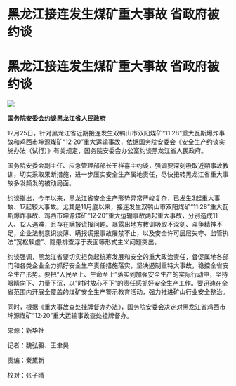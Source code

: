 # 黑龙江接连发生煤矿重大事故 省政府被约谈

# 黑龙江接连发生煤矿重大事故 省政府被约谈

![](https://inews.gtimg.com/om_bt/OKCBry-46Fs1_cRO7lkjR7VOuhJlbpWl2KFe8uRlOpccAAA/1000)

**国务院安委会约谈黑龙江省人民政府**

12月25日，针对黑龙江省近期接连发生双鸭山市双阳煤矿“11·28”重大瓦斯爆炸事故和鸡西市坤源煤矿“12·20”重大运输事故，依据国务院安委会《安全生产约谈实施办法（试行）》有关规定，国务院安委会办公室约谈黑龙江省人民政府。

国务院安委会副主任、应急管理部部长王祥喜主约谈，强调要深刻吸取近期事故教训，切实采取果断措施，进一步压实安全生产属地责任，尽快扭转黑龙江省重大事故多发频发的被动局面。

约谈指出，今年以来，黑龙江省安全生产形势异常严峻复杂，已发生3起重大事故、17起较大事故。尤其是11月底以来，接连发生双鸭山市双阳煤矿“11·28”重大瓦斯爆炸事故、鸡西市坤源煤矿“12·20”重大运输事故两起重大事故，分别造成11人、12人遇难，且存在瞒报谎报问题。暴露出地方教训吸取不深刻、斗争精神不足，企业法制意识淡薄、瞒报谎报事故屡禁不止，以及安全许可层层失守、监管执法“宽松软虚”、隐患排查浮于表面等形式主义问题突出。

约谈强调，黑龙江省要切实担负起统筹发展和安全的重大政治责任，督促属地各部门和各类企业全力抓好安全生产责任措施落实，坚决遏制重特大事故，稳控全省安全生产形势。要把“人民至上、生命至上”落实到加强安全生产的实际行动中，坚持眼睛向下、力量下沉，以“时时放心不下”的责任感抓好安全生产工作。要迅速在全省范围内开展全覆盖的煤矿安全生产警示教育活动，强力推进矿山行业安全整治。

同时，根据《重大事故查处挂牌督办办法》，国务院安委会决定对黑龙江省鸡西市坤源煤矿“12·20”重大运输事故查处挂牌督办。

来源：新华社

记者：魏弘毅、王聿昊

责编：秦黛新

校对：张子晴

